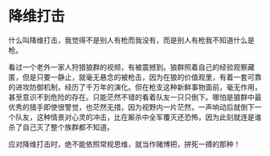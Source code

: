 # 降维打击

什么叫降维打击，我觉得不是别人有枪而我没有，而是别人有枪我不知道什么是枪。

看过一个老外一家人狩猎狼群的视频，有被震撼到。狼群照着自己的经验观察藏匿，但是只要一静止，就毫无悬念的被枪击，因为在狼的价值观里，有着一套可靠的进攻防御机制，经历了千万年的演化。但在枪支这种新鲜事物面前，毫无作用，甚至意识不到危险的存在。只能茫然不错的看着队友一只只倒下。哪怕是狼群中最优秀的猎手即使很警觉，也茫然无措，因为视野内一片茫然，一声响动后就倒下一个队友，这种情景对心灵的冲击，比在厮杀中全军覆灭还恐怖，因为此刻就连是谁杀了自己灭了整个族群都不知道。

应对降维打击时，绝不能依照常规思维，就当作赌博把，拼死一搏的那种！
